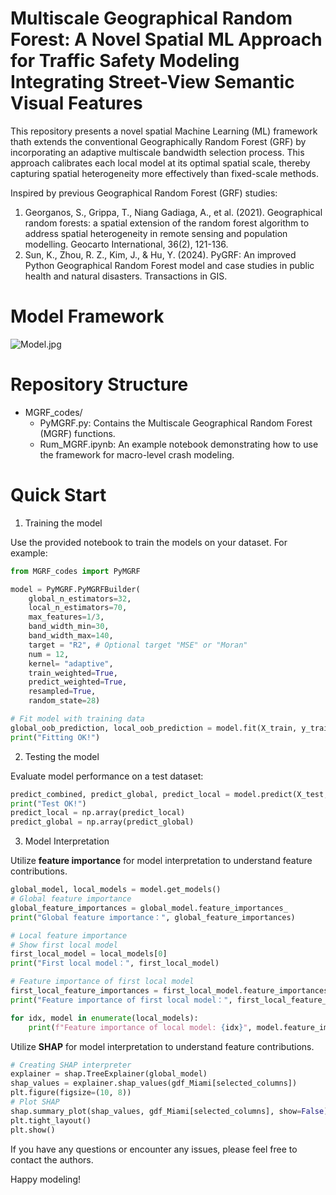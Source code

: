 



# Multiscale Geographical Random Forest: A Novel Spatial ML Approach for Traffic Safety Modeling Integrating Street-View Semantic Visual Features

This repository presents a novel spatial Machine Learning (ML) framework thath extends the conventional Geographically Random Forest (GRF) by incorporating an adaptive multiscale bandwidth selection process. This approach calibrates each local model at its optimal spatial scale, thereby capturing spatial heterogeneity more effectively than fixed-scale methods.

Inspired by previous Geographical Random Forest (GRF) studies:

1. Georganos, S., Grippa, T., Niang Gadiaga, A., et al. (2021). Geographical random forests: a spatial extension of the random forest algorithm to address spatial heterogeneity in remote sensing and population modelling. Geocarto International, 36(2), 121-136.
2. Sun, K., Zhou, R. Z., Kim, J., & Hu, Y. (2024). PyGRF: An improved Python Geographical Random Forest model and case studies in public health and natural disasters. Transactions in GIS.

# Model Framework

![Model.jpg](https://github.com/PengfeiCui99/Multiscale-Geographical-Random-Forest-MGRF-/MGRF_codes/Model.png)

# Repository Structure

* MGRF_codes/
    * PyMGRF.py: Contains the Multiscale Geographical Random Forest (MGRF) functions.
    * Rum_MGRF.ipynb: An example notebook demonstrating how to use the framework for macro-level crash modeling.

# Quick Start

1. Training the model

Use the provided notebook to train the models on your dataset. For example:

```python
from MGRF_codes import PyMGRF

model = PyMGRF.PyMGRFBuilder(
    global_n_estimators=32, 
    local_n_estimators=70, 
    max_features=1/3, 
    band_width_min=30, 
    band_width_max=140, 
    target = "R2", # Optional target "MSE" or "Moran"
    num = 12, 
    kernel= "adaptive", 
    train_weighted=True, 
    predict_weighted=True, 
    resampled=True, 
    random_state=28)

# Fit model with training data
global_oob_prediction, local_oob_prediction = model.fit(X_train, y_train, train_coords)
print("Fitting OK!")
```

2. Testing the model

Evaluate model performance on a test dataset:

```python
predict_combined, predict_global, predict_local = model.predict(X_test, test_coords, predict_bw = 70, local_weight=0.8)
print("Test OK!")
predict_local = np.array(predict_local)
predict_global = np.array(predict_global)
```

3. Model Interpretation

Utilize **feature importance** for model interpretation to understand feature contributions.

```python
global_model, local_models = model.get_models()
# Global feature importance
global_feature_importances = global_model.feature_importances_
print("Global feature importance：", global_feature_importances)

# Local feature importance
# Show first local model
first_local_model = local_models[0]
print("First local model：", first_local_model)

# Feature importance of first local model
first_local_feature_importances = first_local_model.feature_importances_
print("Feature importance of first local model：", first_local_feature_importances)

for idx, model in enumerate(local_models):
    print(f"Feature importance of local model: {idx}", model.feature_importances_)
```


Utilize **SHAP** for model interpretation to understand feature contributions.

```python
# Creating SHAP interpreter
explainer = shap.TreeExplainer(global_model)
shap_values = explainer.shap_values(gdf_Miami[selected_columns])
plt.figure(figsize=(10, 8))
# Plot SHAP
shap.summary_plot(shap_values, gdf_Miami[selected_columns], show=False)
plt.tight_layout()
plt.show()
```



If you have any questions or encounter any issues, please feel free to contact the authors.

Happy modeling!
